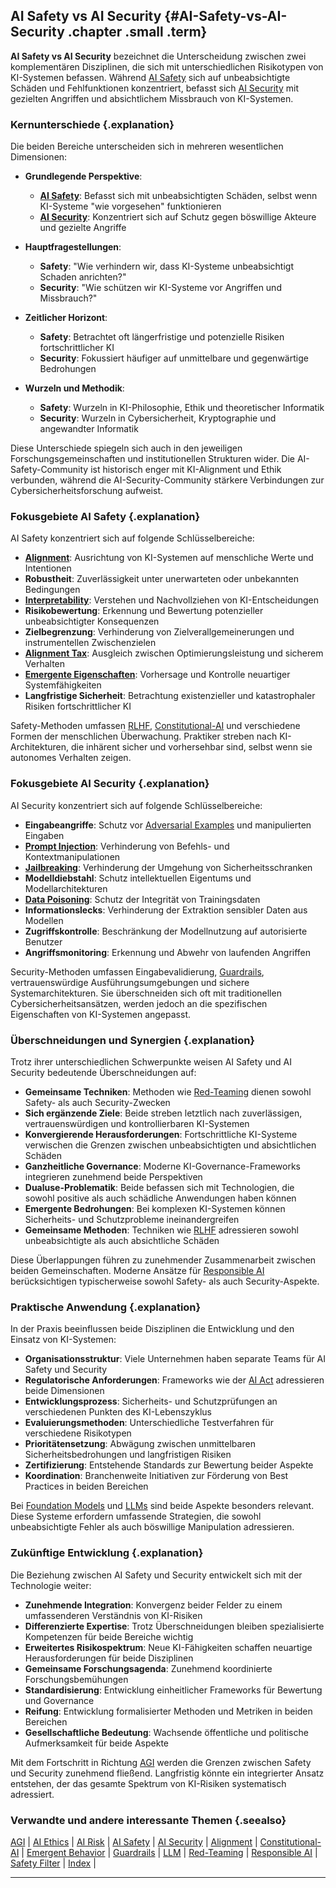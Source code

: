 ## AI Safety vs AI Security {#AI-Safety-vs-AI-Security .chapter .small .term}

**AI Safety vs AI Security** bezeichnet die Unterscheidung zwischen zwei komplementären Disziplinen, die sich mit unterschiedlichen Risikotypen von KI-Systemen befassen.
Während [AI Safety](#AI-Safety) sich auf unbeabsichtigte Schäden und Fehlfunktionen konzentriert, befasst sich [AI Security](#AI-Security) mit gezielten Angriffen und absichtlichem Missbrauch von KI-Systemen.

### Kernunterschiede {.explanation}

Die beiden Bereiche unterscheiden sich in mehreren wesentlichen Dimensionen:

- **Grundlegende Perspektive**:
  - **[AI Safety](#AI-Safety)**: Befasst sich mit unbeabsichtigten Schäden, selbst wenn KI-Systeme "wie vorgesehen" funktionieren
  - **[AI Security](#AI-Security)**: Konzentriert sich auf Schutz gegen böswillige Akteure und gezielte Angriffe

- **Hauptfragestellungen**:
  - **Safety**: "Wie verhindern wir, dass KI-Systeme unbeabsichtigt Schaden anrichten?"
  - **Security**: "Wie schützen wir KI-Systeme vor Angriffen und Missbrauch?"

- **Zeitlicher Horizont**:
  - **Safety**: Betrachtet oft längerfristige und potenzielle Risiken fortschrittlicher KI
  - **Security**: Fokussiert häufiger auf unmittelbare und gegenwärtige Bedrohungen

- **Wurzeln und Methodik**:
  - **Safety**: Wurzeln in KI-Philosophie, Ethik und theoretischer Informatik
  - **Security**: Wurzeln in Cybersicherheit, Kryptographie und angewandter Informatik

Diese Unterschiede spiegeln sich auch in den jeweiligen Forschungsgemeinschaften und institutionellen Strukturen wider.
Die AI-Safety-Community ist historisch enger mit KI-Alignment und Ethik verbunden, während die AI-Security-Community stärkere Verbindungen zur Cybersicherheitsforschung aufweist.

### Fokusgebiete AI Safety {.explanation}

AI Safety konzentriert sich auf folgende Schlüsselbereiche:

- **[Alignment](#Alignment)**: Ausrichtung von KI-Systemen auf menschliche Werte und Intentionen
- **Robustheit**: Zuverlässigkeit unter unerwarteten oder unbekannten Bedingungen
- **[Interpretability](#Interpretability)**: Verstehen und Nachvollziehen von KI-Entscheidungen
- **Risikobewertung**: Erkennung und Bewertung potenzieller unbeabsichtigter Konsequenzen
- **Zielbegrenzung**: Verhinderung von Zielverallgemeinerungen und instrumentellen Zwischenzielen
- **[Alignment Tax](#Alignment-Tax)**: Ausgleich zwischen Optimierungsleistung und sicherem Verhalten
- **[Emergente Eigenschaften](#Emergent-Behavior)**: Vorhersage und Kontrolle neuartiger Systemfähigkeiten
- **Langfristige Sicherheit**: Betrachtung existenzieller und katastrophaler Risiken fortschrittlicher KI

Safety-Methoden umfassen [RLHF](#RLHF), [Constitutional-AI](#Constitutional-AI) und verschiedene Formen der menschlichen Überwachung.
Praktiker streben nach KI-Architekturen, die inhärent sicher und vorhersehbar sind, selbst wenn sie autonomes Verhalten zeigen.

### Fokusgebiete AI Security {.explanation}

AI Security konzentriert sich auf folgende Schlüsselbereiche:

- **Eingabeangriffe**: Schutz vor [Adversarial Examples](#Adversarial-Examples) und manipulierten Eingaben
- **[Prompt Injection](#Prompt-Injection)**: Verhinderung von Befehls- und Kontextmanipulationen
- **[Jailbreaking](#Jailbreaking)**: Verhinderung der Umgehung von Sicherheitsschranken
- **Modelldiebstahl**: Schutz intellektuellen Eigentums und Modellarchitekturen
- **[Data Poisoning](#Data-Poisoning)**: Schutz der Integrität von Trainingsdaten
- **Informationslecks**: Verhinderung der Extraktion sensibler Daten aus Modellen
- **Zugriffskontrolle**: Beschränkung der Modellnutzung auf autorisierte Benutzer
- **Angriffsmonitoring**: Erkennung und Abwehr von laufenden Angriffen

Security-Methoden umfassen Eingabevalidierung, [Guardrails](#Guardrails), vertrauenswürdige Ausführungsumgebungen und sichere Systemarchitekturen.
Sie überschneiden sich oft mit traditionellen Cybersicherheitsansätzen, werden jedoch an die spezifischen Eigenschaften von KI-Systemen angepasst.

### Überschneidungen und Synergien {.explanation}

Trotz ihrer unterschiedlichen Schwerpunkte weisen AI Safety und AI Security bedeutende Überschneidungen auf:

- **Gemeinsame Techniken**: Methoden wie [Red-Teaming](#Red-Teaming) dienen sowohl Safety- als auch Security-Zwecken
- **Sich ergänzende Ziele**: Beide streben letztlich nach zuverlässigen, vertrauenswürdigen und kontrollierbaren KI-Systemen
- **Konvergierende Herausforderungen**: Fortschrittliche KI-Systeme verwischen die Grenzen zwischen unbeabsichtigten und absichtlichen Schäden
- **Ganzheitliche Governance**: Moderne KI-Governance-Frameworks integrieren zunehmend beide Perspektiven
- **Dualuse-Problematik**: Beide befassen sich mit Technologien, die sowohl positive als auch schädliche Anwendungen haben können
- **Emergente Bedrohungen**: Bei komplexen KI-Systemen können Sicherheits- und Schutzprobleme ineinandergreifen
- **Gemeinsame Methoden**: Techniken wie [RLHF](#RLHF) adressieren sowohl unbeabsichtigte als auch absichtliche Schäden

Diese Überlappungen führen zu zunehmender Zusammenarbeit zwischen beiden Gemeinschaften.
Moderne Ansätze für [Responsible AI](#Responsible-AI) berücksichtigen typischerweise sowohl Safety- als auch Security-Aspekte.

### Praktische Anwendung {.explanation}

In der Praxis beeinflussen beide Disziplinen die Entwicklung und den Einsatz von KI-Systemen:

- **Organisationsstruktur**: Viele Unternehmen haben separate Teams für AI Safety und Security
- **Regulatorische Anforderungen**: Frameworks wie der [AI Act](#AI-Act) adressieren beide Dimensionen
- **Entwicklungsprozess**: Sicherheits- und Schutzprüfungen an verschiedenen Punkten des KI-Lebenszyklus
- **Evaluierungsmethoden**: Unterschiedliche Testverfahren für verschiedene Risikotypen
- **Prioritätensetzung**: Abwägung zwischen unmittelbaren Sicherheitsbedrohungen und langfristigen Risiken
- **Zertifizierung**: Entstehende Standards zur Bewertung beider Aspekte
- **Koordination**: Branchenweite Initiativen zur Förderung von Best Practices in beiden Bereichen

Bei [Foundation Models](#Foundation-Model) und [LLMs](#LLM) sind beide Aspekte besonders relevant.
Diese Systeme erfordern umfassende Strategien, die sowohl unbeabsichtigte Fehler als auch böswillige Manipulation adressieren.

### Zukünftige Entwicklung {.explanation}

Die Beziehung zwischen AI Safety und Security entwickelt sich mit der Technologie weiter:

- **Zunehmende Integration**: Konvergenz beider Felder zu einem umfassenderen Verständnis von KI-Risiken
- **Differenzierte Expertise**: Trotz Überschneidungen bleiben spezialisierte Kompetenzen für beide Bereiche wichtig
- **Erweitertes Risikospektrum**: Neue KI-Fähigkeiten schaffen neuartige Herausforderungen für beide Disziplinen
- **Gemeinsame Forschungsagenda**: Zunehmend koordinierte Forschungsbemühungen
- **Standardisierung**: Entwicklung einheitlicher Frameworks für Bewertung und Governance
- **Reifung**: Entwicklung formalisierter Methoden und Metriken in beiden Bereichen
- **Gesellschaftliche Bedeutung**: Wachsende öffentliche und politische Aufmerksamkeit für beide Aspekte

Mit dem Fortschritt in Richtung [AGI](#AGI) werden die Grenzen zwischen Safety und Security zunehmend fließend.
Langfristig könnte ein integrierter Ansatz entstehen, der das gesamte Spektrum von KI-Risiken systematisch adressiert.

### Verwandte und andere interessante Themen {.seealso}

[AGI](#AGI) |
[AI Ethics](#AI-Ethics) |
[AI Risk](#AI-Risk) |
[AI Safety](#AI-Safety) |
[AI Security](#AI-Security) |
[Alignment](#Alignment) |
[Constitutional-AI](#Constitutional-AI) |
[Emergent Behavior](#Emergent-Behavior) |
[Guardrails](#Guardrails) |
[LLM](#LLM) |
[Red-Teaming](#Red-Teaming) |
[Responsible AI](#Responsible-AI) |
[Safety Filter](#Safety-Filter) |
[Index](#Index) |

----


